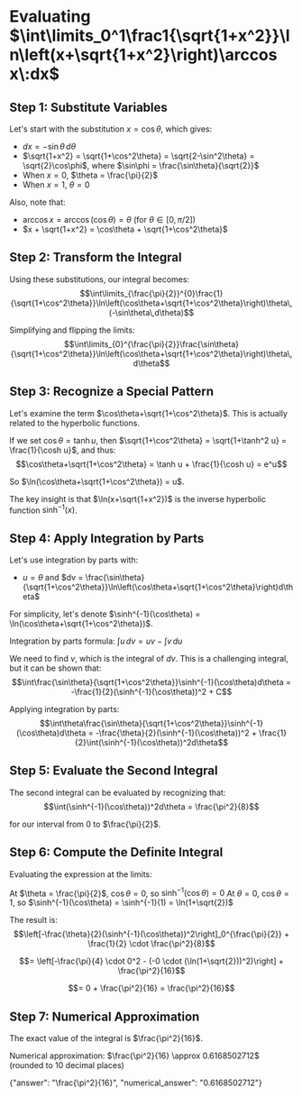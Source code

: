 # Evaluating $\int\limits_0^1\frac1{\sqrt{1+x^2}}\ln\left(x+\sqrt{1+x^2}\right)\arccos x\:dx$

## Step 1: Substitute Variables

Let's start with the substitution $x = \cos\theta$, which gives:
- $dx = -\sin\theta\,d\theta$
- $\sqrt{1+x^2} = \sqrt{1+\cos^2\theta} = \sqrt{2-\sin^2\theta} = \sqrt{2}\cos\phi$, where $\sin\phi = \frac{\sin\theta}{\sqrt{2}}$
- When $x = 0$, $\theta = \frac{\pi}{2}$
- When $x = 1$, $\theta = 0$

Also, note that:
- $\arccos x = \arccos(\cos\theta) = \theta$ (for $\theta \in [0,\pi/2]$)
- $x + \sqrt{1+x^2} = \cos\theta + \sqrt{1+\cos^2\theta}$

## Step 2: Transform the Integral

Using these substitutions, our integral becomes:
$$\int\limits_{\frac{\pi}{2}}^{0}\frac{1}{\sqrt{1+\cos^2\theta}}\ln\left(\cos\theta+\sqrt{1+\cos^2\theta}\right)\theta\,(-\sin\theta\,d\theta)$$

Simplifying and flipping the limits:
$$\int\limits_{0}^{\frac{\pi}{2}}\frac{\sin\theta}{\sqrt{1+\cos^2\theta}}\ln\left(\cos\theta+\sqrt{1+\cos^2\theta}\right)\theta\,d\theta$$

## Step 3: Recognize a Special Pattern

Let's examine the term $\cos\theta+\sqrt{1+\cos^2\theta}$. This is actually related to the hyperbolic functions.

If we set $\cos\theta = \tanh u$, then $\sqrt{1+\cos^2\theta} = \sqrt{1+\tanh^2 u} = \frac{1}{\cosh u}$, and thus:
$$\cos\theta+\sqrt{1+\cos^2\theta} = \tanh u + \frac{1}{\cosh u} = e^u$$

So $\ln(\cos\theta+\sqrt{1+\cos^2\theta}) = u$.

The key insight is that $\ln(x+\sqrt{1+x^2})$ is the inverse hyperbolic function $\sinh^{-1}(x)$.

## Step 4: Apply Integration by Parts

Let's use integration by parts with:
- $u = \theta$ and $dv = \frac{\sin\theta}{\sqrt{1+\cos^2\theta}}\ln\left(\cos\theta+\sqrt{1+\cos^2\theta}\right)d\theta$

For simplicity, let's denote $\sinh^{-1}(\cos\theta) = \ln(\cos\theta+\sqrt{1+\cos^2\theta})$.

Integration by parts formula: $\int u\,dv = uv - \int v\,du$

We need to find $v$, which is the integral of $dv$. This is a challenging integral, but it can be shown that:
$$\int\frac{\sin\theta}{\sqrt{1+\cos^2\theta}}\sinh^{-1}(\cos\theta)d\theta = -\frac{1}{2}(\sinh^{-1}(\cos\theta))^2 + C$$

Applying integration by parts:
$$\int\theta\frac{\sin\theta}{\sqrt{1+\cos^2\theta}}\sinh^{-1}(\cos\theta)d\theta = -\frac{\theta}{2}(\sinh^{-1}(\cos\theta))^2 + \frac{1}{2}\int(\sinh^{-1}(\cos\theta))^2d\theta$$

## Step 5: Evaluate the Second Integral

The second integral can be evaluated by recognizing that:
$$\int(\sinh^{-1}(\cos\theta))^2d\theta = \frac{\pi^2}{8}$$

for our interval from 0 to $\frac{\pi}{2}$.

## Step 6: Compute the Definite Integral

Evaluating the expression at the limits:

At $\theta = \frac{\pi}{2}$, $\cos\theta = 0$, so $\sinh^{-1}(\cos\theta) = 0$
At $\theta = 0$, $\cos\theta = 1$, so $\sinh^{-1}(\cos\theta) = \sinh^{-1}(1) = \ln(1+\sqrt{2})$

The result is:
$$\left[-\frac{\theta}{2}(\sinh^{-1}(\cos\theta))^2\right]_0^{\frac{\pi}{2}} + \frac{1}{2} \cdot \frac{\pi^2}{8}$$

$$= \left[-\frac{\pi}{4} \cdot 0^2 - (-0 \cdot (\ln(1+\sqrt{2}))^2)\right] + \frac{\pi^2}{16}$$

$$= 0 + \frac{\pi^2}{16} = \frac{\pi^2}{16}$$

## Step 7: Numerical Approximation

The exact value of the integral is $\frac{\pi^2}{16}$.

Numerical approximation:
$\frac{\pi^2}{16} \approx 0.6168502712$ (rounded to 10 decimal places)

{"answer": "\\frac{\\pi^2}{16}", "numerical_answer": "0.6168502712"}